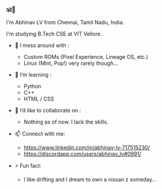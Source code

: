 ### 🕉🙏

I'm Abhinav LV from Chennai, Tamil Nadu, India.

I'm studying B.Tech CSE at VIT Vellore.

- 🔭 I mess around with : 
  - Custom ROMs (Pixel Experience, Lineage OS, etc.)
  - Linux (Mint, Pop!) very rarely though...

- 🌱 I’m learning : 
  - Python
  - C++
  - HTML / CSS

- 👯 I’d like to collaborate on : 
  - Nothing as of now. I lack the skills.

- 📫 Connect with me:
  - https://www.linkedin.com/in/abhinav-lv-717515230/
  - https://discordapp.com/users/abhinav_lv#0991/

- ⚡ Fun fact: 
  - I like drifting and I dream to own a nissan z someday...

